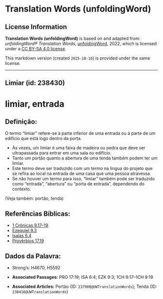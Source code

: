 # Translation Words (unfoldingWord)

## License Information

**Translation Words (unfoldingWord)** is based on and adapted from: _unfoldingWord® Translation Words_, [unfoldingWord](https://unfoldingword.org/utw), 2022, which is licensed under a [CC BY-SA 4.0 license](https://creativecommons.org/licenses/by-sa/4.0/legalcode.en).

This markdown version (created `2025-10-16`) is provided under the same license.



--------------------------------

## Limiar (id: 238430)

limiar, entrada
===============

Definição:
----------

O termo “limiar” refere\-se à parte inferior de uma entrada ou à parte de um edifício que está logo dentro da porta.

* Às vezes, um limiar é uma faixa de madeira ou pedra que deve ser ultrapassada para entrar em uma sala ou edifício.
* Tanto um portão quanto a abertura de uma tenda também podem ter um limiar.
* Este termo deve ser traduzido com um termo na língua do projeto que se refira ao local na entrada de uma casa que uma pessoa atravessa.
* Se não houver um termo para isso, “limiar” também pode ser traduzido como “entrada”, “abertura” ou “porta de entrada”, dependendo do contexto.

(Veja também: portão, tenda)

Referências Bíblicas:
---------------------

* [1 Crônicas 9\.17–19](https://ref.ly/1Chr9:17-1Chr9:19)
* [Ezequiel 9\.3](https://ref.ly/Ezek9:3)
* [Isaías 6\.4](https://ref.ly/Isa6:4)
* [Provérbios 17\.19](https://ref.ly/Prov17:19)

Dados da Palavra:
-----------------

* Strong’s: H4670, H5592

* **Associated Passages:** PRO 17:19; ISA 6:4; EZK 9:3; 1CH 9:17–1CH 9:19
* **Associated Articles:** Portão (ID: `237900@UWTranslationWords`); Tenda (ID: `238416@UWTranslationWords`)

